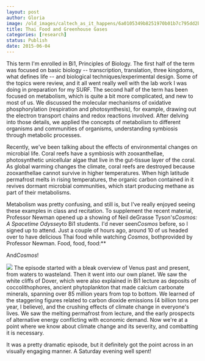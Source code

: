 ```yaml
---
layout: post
author: Gloria
image: /old_images/caltech_as_it_happens/6a0105349b8251970b01b7c795dd2b970b.jpg
title: Thai Food and Greenhouse Gases
categories: [research]
status: Publish
date: 2015-06-04
---
```



This term I'm enrolled in Bi1, Principles of Biology. The first half of the term was focused on basic biology -- transcription, translation, three kingdoms, what defines life -- and biological techniques/experimental design. Some of the topics were review, and it all went really well with the lab work I was doing in preparation for my SURF. The second half of the term has been focused on metabolism, which is quite a bit more complicated, and new to most of us. We discussed the molecular mechanisms of oxidative phosphorylation (respiration and photosynthesis), for example, drawing out the electron transport chains and redox reactions involved. After delving into those details, we applied the concepts of metabolism to different organisms and communities of organisms, understanding symbiosis through metabolic processes. 

Recently, we've been talking about the effects of environmental changes on microbial life. Coral reefs have a symbiosis with zooxanthellae, photosynthetic unicellular algae that live in the gut-tissue layer of the coral. As global warming changes the climate, coral reefs are destroyed because zooxanthellae cannot survive in higher temperatures. When high latitude permafrost melts in rising temperatures, the organic carbon contained in it revives dormant microbial communities, which start producing methane as part of their metabolisms.

Metabolism was pretty confusing, and still is, but I've really enjoyed seeing these examples in class and recitation. To supplement the recent material, Professor Newman opened up a showing of Neil deGrasse Tyson's*Cosmos: A Spacetime Odyssey*to Bi1 students. I'd never seen*Cosmos* before, so I signed up to attend. Just a couple of hours ago, around 10 of us headed over to have delicious Thai food while watching *Cosmos*, bothprovided by Professor Newman. Food, food, food:**

And*Cosmos*!

![](/old_images/caltech_as_it_happens/6a0105349b8251970b01b7c795dd32970b.jpg)
The episode started with a bleak overview of Venus past and present, from waters to wasteland. Then it went into our own planet. We saw the white cliffs of Dover, which were also explained in Bi1 lecture as deposits of coccolithophores, ancient phytoplankton that made calcium carbonate minerals, spanning over 85 million years from top to bottom. We learned of the staggering figures related to carbon dioxide emissions (4 billion tons per year, I believe), and the crushing effects of climate change in everyone's lives. We saw the melting permafrost from lecture, and the early prospects of alternative energy conflicting with economic demand. Now we're at a point where we know about climate change and its severity, and combatting it is necessary. 

It was a pretty dramatic episode, but it definitely got the point across in an visually engaging manner. A Saturday evening well spent! 

